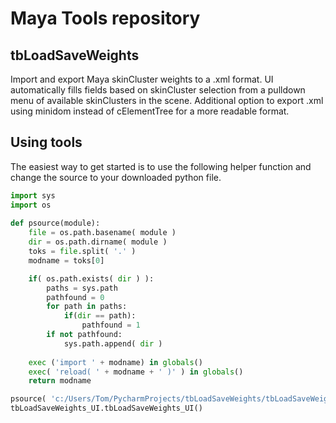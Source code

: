 Maya Tools repository
=======================

tbLoadSaveWeights
------------
Import and export Maya skinCluster weights to a .xml format. UI automatically fills fields based on skinCluster selection from a pulldown menu of available skinClusters in the scene. Additional option to export .xml using minidom instead of cElementTree for a more readable format.

Using tools
------------
The easiest way to get started is to use the following helper function and change the source to your downloaded python file.

```python
import sys
import os
 
def psource(module):
    file = os.path.basename( module )
    dir = os.path.dirname( module )
    toks = file.split( '.' )
    modname = toks[0]

    if( os.path.exists( dir ) ):
        paths = sys.path
        pathfound = 0
        for path in paths:
            if(dir == path):
                pathfound = 1
        if not pathfound:
            sys.path.append( dir )
 
    exec ('import ' + modname) in globals()
    exec( 'reload( ' + modname + ' )' ) in globals()
    return modname

psource( 'c:/Users/Tom/PycharmProjects/tbLoadSaveWeights/tbLoadSaveWeights_UI.py' )
tbLoadSaveWeights_UI.tbLoadSaveWeights_UI()
```

